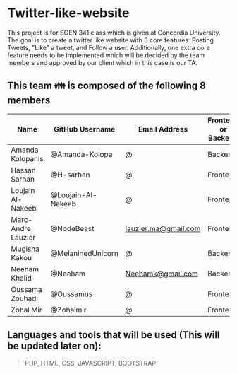 # Twitter-like-website
This project is for SOEN 341 class which is given at Concordia University. The goal is to create a twitter like website with 3 core features: Posting Tweets, "Like" a tweet, and Follow a user. Additionally, one extra core feature needs to be implemented which will be decided by the team members and approved by our client which in this case is our TA.

## This team :family: is composed of the following 8 members

Name | GitHub Username | Email Address | Frontend or Backend
------------ | ------------- | ------------- | -------------
Amanda Kolopanis | @Amanda-Kolopa | @ | Backend
Hassan Sarhan | @H-sarhan | @ | Frontend
Loujain Al-Nakeeb | @Loujain-Al-Nakeeb | @ | Frontend
Marc-Andre Lauzier | @NodeBeast | lauzier.ma@gmail.com |Frontend
Mugisha Kakou | @MelaninedUnicorn | @ | Backend
Neeham Khalid | @Neeham | Neehamk@gmail.com | Backend
Oussama Zouhadi | @Oussamus | @ | Frontend
Zohal Mir | @Zohalmir | @ | Frontend

## Languages and tools that will be used (This will be updated later on):
> PHP, HTML, CSS, JAVASCRIPT, BOOTSTRAP
